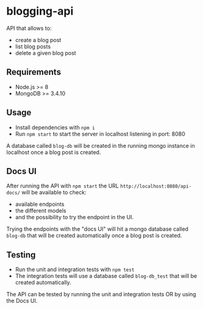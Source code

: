 # blogging-api

API that allows to:
- create a blog post
- list blog posts
- delete a given blog post

## Requirements

- Node.js >= 8
- MongoDB >= 3.4.10

## Usage

- Install dependencies with `npm i`
- Run `npm start` to start the server in localhost listening in port: 8080

A database called `blog-db` will be created in the running mongo instance in localhost once a blog post is created.

## Docs UI

After running the API with `npm start` the URL `http://localhost:8080/api-docs/` will be available to check:
- available endpoints
- the different models
- and the possibility to try the endpoint in the UI.

Trying the endpoints with the "docs UI" will hit a mongo database called `blog-db` that will be created automatically once a blog post is created.

## Testing

- Run the unit and integration tests with `npm test`
- The integration tests will use a database called `blog-db_test` that will be created automatically. 

The API can be tested by running the unit and integration tests OR by using the Docs UI.
